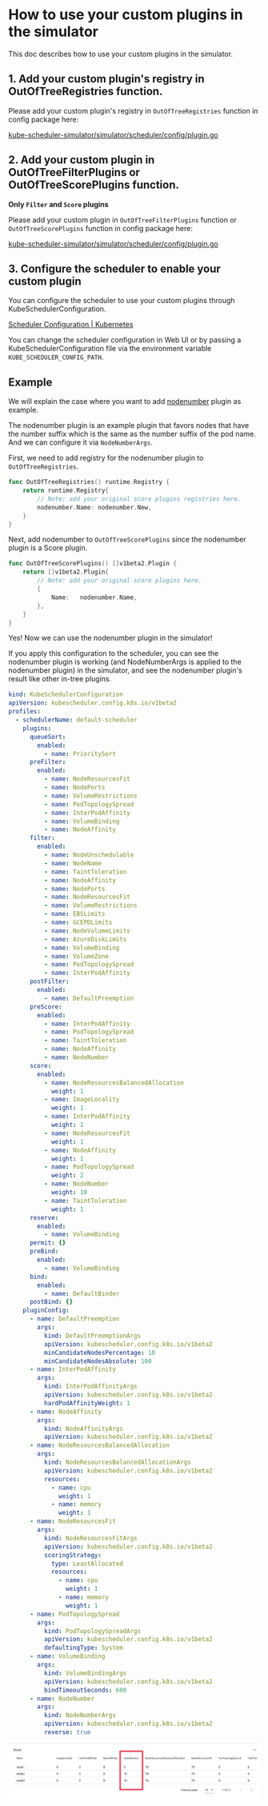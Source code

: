 # How to use your custom plugins in the simulator

This doc describes how to use your custom plugins in the simulator.

## 1. Add your custom plugin's registry in OutOfTreeRegistries function.

Please add your custom plugin's registry in `OutOfTreeRegistries` function in config package here:

[kube-scheduler-simulator/simulator/scheduler/config/plugin.go](./simulator/scheduler/config/plugin.go)


## 2. Add your custom plugin in OutOfTreeFilterPlugins or OutOfTreeScorePlugins function.

**Only `Filter` and `Score` plugins**

Please add your custom plugin in `OutOfTreeFilterPlugins` function or `OutOfTreeScorePlugins` function in config package here:

[kube-scheduler-simulator/simulator/scheduler/config/plugin.go](./simulator/scheduler/config/plugin.go)

## 3. Configure the scheduler to enable your custom plugin 

You can configure the scheduler to use your custom plugins through KubeSchedulerConfiguration.

[Scheduler Configuration | Kubernetes](https://kubernetes.io/docs/reference/scheduling/config/)

You can change the scheduler configuration in Web UI or by passing a KubeSchedulerConfiguration file via the environment variable `KUBE_SCHEDULER_CONFIG_PATH`.

## Example

We will explain the case where you want to add [nodenumber](nodenumber/plugin.go) plugin as example.

The nodenumber plugin is an example plugin that favors nodes that have the number suffix which is the same as the number suffix of the pod name.
And we can configure it via `NodeNumberArgs`.

First, we need to add registry for the nodenumber plugin to `OutOfTreeRegistries`.

```go
func OutOfTreeRegistries() runtime.Registry {
	return runtime.Registry{
		// Note: add your original score plugins registries here.
		nodenumber.Name: nodenumber.New,
	}
}
```

Next, add nodenumber to `OutOfTreeScorePlugins` since the nodenumber plugin is a Score plugin.

```go
func OutOfTreeScorePlugins() []v1beta2.Plugin {
	return []v1beta2.Plugin{
		// Note: add your original score plugins here.
		{
			Name:   nodenumber.Name,
		},
	}
}
```

Yes! Now we can use the nodenumber plugin in the simulator!

If you apply this configuration to the scheduler, you can see the nodenumber plugin is working (and NodeNumberArgs is applied to the nodenumber plugin) in the simulator,
and see the nodenumber plugin's result like other in-tree plugins.

```yaml
kind: KubeSchedulerConfiguration
apiVersion: kubescheduler.config.k8s.io/v1beta2
profiles:
  - schedulerName: default-scheduler
    plugins:
      queueSort:
        enabled:
          - name: PrioritySort
      preFilter:
        enabled:
          - name: NodeResourcesFit
          - name: NodePorts
          - name: VolumeRestrictions
          - name: PodTopologySpread
          - name: InterPodAffinity
          - name: VolumeBinding
          - name: NodeAffinity
      filter:
        enabled:
          - name: NodeUnschedulable
          - name: NodeName
          - name: TaintToleration
          - name: NodeAffinity
          - name: NodePorts
          - name: NodeResourcesFit
          - name: VolumeRestrictions
          - name: EBSLimits
          - name: GCEPDLimits
          - name: NodeVolumeLimits
          - name: AzureDiskLimits
          - name: VolumeBinding
          - name: VolumeZone
          - name: PodTopologySpread
          - name: InterPodAffinity
      postFilter:
        enabled:
          - name: DefaultPreemption
      preScore:
        enabled:
          - name: InterPodAffinity
          - name: PodTopologySpread
          - name: TaintToleration
          - name: NodeAffinity
          - name: NodeNumber
      score:
        enabled:
          - name: NodeResourcesBalancedAllocation
            weight: 1
          - name: ImageLocality
            weight: 1
          - name: InterPodAffinity
            weight: 1
          - name: NodeResourcesFit
            weight: 1
          - name: NodeAffinity
            weight: 1
          - name: PodTopologySpread
            weight: 2
          - name: NodeNumber
            weight: 10
          - name: TaintToleration
            weight: 1
      reserve:
        enabled:
          - name: VolumeBinding
      permit: {}
      preBind:
        enabled:
          - name: VolumeBinding
      bind:
        enabled:
          - name: DefaultBinder
      postBind: {}
    pluginConfig:
      - name: DefaultPreemption
        args:
          kind: DefaultPreemptionArgs
          apiVersion: kubescheduler.config.k8s.io/v1beta2
          minCandidateNodesPercentage: 10
          minCandidateNodesAbsolute: 100
      - name: InterPodAffinity
        args:
          kind: InterPodAffinityArgs
          apiVersion: kubescheduler.config.k8s.io/v1beta2
          hardPodAffinityWeight: 1
      - name: NodeAffinity
        args:
          kind: NodeAffinityArgs
          apiVersion: kubescheduler.config.k8s.io/v1beta2
      - name: NodeResourcesBalancedAllocation
        args:
          kind: NodeResourcesBalancedAllocationArgs
          apiVersion: kubescheduler.config.k8s.io/v1beta2
          resources:
            - name: cpu
              weight: 1
            - name: memory
              weight: 1
      - name: NodeResourcesFit
        args:
          kind: NodeResourcesFitArgs
          apiVersion: kubescheduler.config.k8s.io/v1beta2
          scoringStrategy:
            type: LeastAllocated
            resources:
              - name: cpu
                weight: 1
              - name: memory
                weight: 1
      - name: PodTopologySpread
        args:
          kind: PodTopologySpreadArgs
          apiVersion: kubescheduler.config.k8s.io/v1beta2
          defaultingType: System
      - name: VolumeBinding
        args:
          kind: VolumeBindingArgs
          apiVersion: kubescheduler.config.k8s.io/v1beta2
          bindTimeoutSeconds: 600
      - name: NodeNumber
        args:
          kind: NodeNumberArgs
          apiVersion: kubescheduler.config.k8s.io/v1beta2
          reverse: true
```

![result](result.jpg)